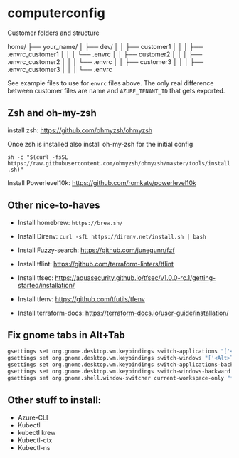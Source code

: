 # computerconfig

Customer folders and structure

home/
  ├── your_name/
  │   ├── dev/
  │   │   ├── customer1
  │   │   │    ├── .envrc_customer1
  │   │   │    └── .envrc
  │   │   ├── customer2
  │   │   │    ├── .envrc_customer2
  │   │   │    └── .envrc
  │   │   ├── customer3
  │   │   │    ├── .envrc_customer3
  │   │   │    └── .envrc
  
  See example files to use for `envrc` files above. The only real difference between customer files are name and `AZURE_TENANT_ID` that gets exported.

## Zsh and oh-my-zsh

install zsh: https://github.com/ohmyzsh/ohmyzsh

Once zsh is installed also install oh-my-zsh for the initial config

`sh -c "$(curl -fsSL https://raw.githubusercontent.com/ohmyzsh/ohmyzsh/master/tools/install.sh)"`

Install Powerlevel10k: https://github.com/romkatv/powerlevel10k

## Other nice-to-haves

- Install homebrew: `https://brew.sh/`

- Install Direnv: `curl -sfL https://direnv.net/install.sh | bash`

- Install Fuzzy-search: https://github.com/junegunn/fzf

- Install tflint: https://github.com/terraform-linters/tflint

- Install tfsec: https://aquasecurity.github.io/tfsec/v1.0.0-rc.1/getting-started/installation/

- Install tfenv: https://github.com/tfutils/tfenv

- Install terraform-docs: https://terraform-docs.io/user-guide/installation/

## Fix gnome tabs in Alt+Tab

```bash
gsettings set org.gnome.desktop.wm.keybindings switch-applications "['<Super>Tab']"
gsettings set org.gnome.desktop.wm.keybindings switch-windows "['<Alt>Tab']"
gsettings set org.gnome.desktop.wm.keybindings switch-applications-backward "['<Shift><Super>Tab']"
gsettings set org.gnome.desktop.wm.keybindings switch-windows-backward "['<Shift><Alt>Tab']"
gsettings set org.gnome.shell.window-switcher current-workspace-only "false"
```
## Other stuff to install:

  - Azure-CLI
  - Kubectl
  - kubectl krew
  - Kubectl-ctx
  - Kubectl-ns
